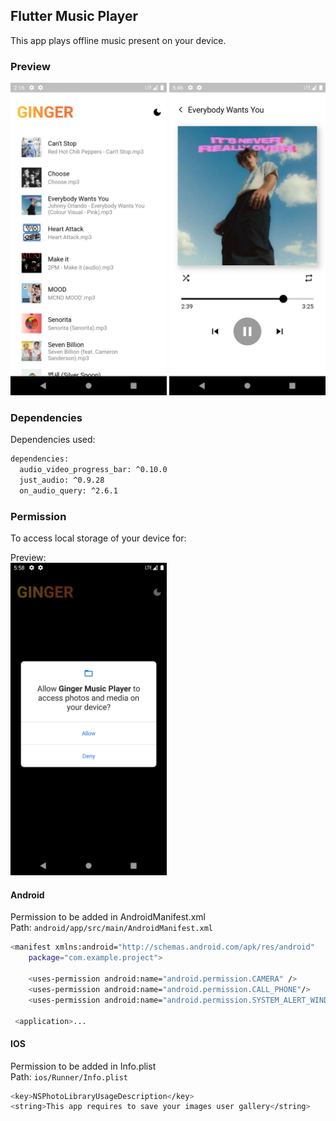 
## Flutter Music Player 

This app plays offline music present on your device.

### Preview


<img src="assets/Screenshot_lightmode1.png" height="500px"> <img src="assets/Screenshot_lightmode2.png" height="500px">

### Dependencies
Dependencies used:
```bash
dependencies:
  audio_video_progress_bar: ^0.10.0
  just_audio: ^0.9.28
  on_audio_query: ^2.6.1
```


### Permission
To access local storage of your device for: 

Preview:<br>
<img src="assets/Screenshot_permission.png" height="500px"> 
#### Android
Permission to be added in AndroidManifest.xml    
Path: ```android/app/src/main/AndroidManifest.xml```
```bash
<manifest xmlns:android="http://schemas.android.com/apk/res/android"
    package="com.example.project">

    <uses-permission android:name="android.permission.CAMERA" />
    <uses-permission android:name="android.permission.CALL_PHONE"/>
    <uses-permission android:name="android.permission.SYSTEM_ALERT_WINDOW"/>

 <application>...
```
#### IOS
Permission to be added in Info.plist  
Path: ```ios/Runner/Info.plist```
```bash
<key>NSPhotoLibraryUsageDescription</key>
<string>This app requires to save your images user gallery</string>
```

